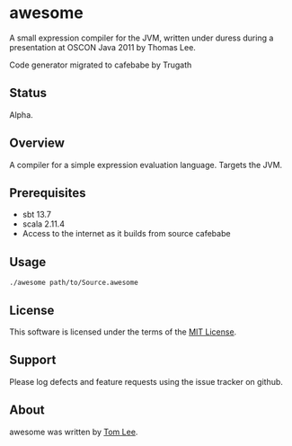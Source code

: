 # awesome

A small expression compiler for the JVM, written under duress during a
presentation at OSCON Java 2011 by Thomas Lee.

Code generator migrated to cafebabe by Trugath

## Status

Alpha.

## Overview

A compiler for a simple expression evaluation language. Targets the JVM.

## Prerequisites

* sbt 13.7
* scala 2.11.4
* Access to the internet as it builds from source cafebabe

## Usage

    ./awesome path/to/Source.awesome

## License

This software is licensed under the terms of the [MIT License](http://en.wikipedia.org/wiki/MIT_License).

## Support

Please log defects and feature requests using the issue tracker on github.

## About

awesome was written by [Tom Lee](http://tomlee.co).

